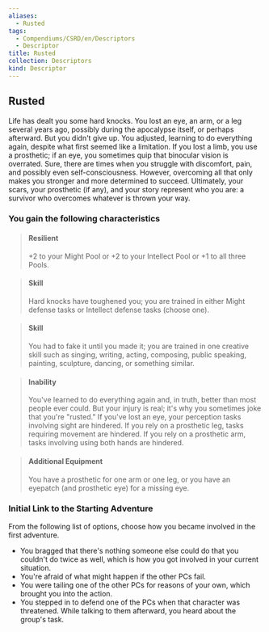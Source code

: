 ```yaml
---
aliases:
  - Rusted
tags:
  - Compendiums/CSRD/en/Descriptors
  - Descriptor
title: Rusted
collection: Descriptors
kind: Descriptor
---
```

## Rusted  
Life has dealt you some hard knocks. You lost an eye, an arm, or a leg several years ago, possibly during the apocalypse itself, or perhaps afterward. But you didn't give up. You adjusted, learning to do everything again, despite what first seemed like a limitation. If you lost a limb, you use a prosthetic; if an eye, you sometimes quip that binocular vision is overrated. Sure, there are times when you struggle with discomfort, pain, and possibly even self-consciousness. However, overcoming all that only makes you stronger and more determined to succeed. Ultimately, your scars, your prosthetic (if any), and your story represent who you are: a survivor who overcomes whatever is thrown your way.
### You gain the following characteristics  
> #### Resilient
> +2 to your Might Pool or +2 to your Intellect Pool or +1 to all three Pools.  

> #### Skill
> Hard knocks have toughened you; you are trained in either Might defense tasks or Intellect defense tasks (choose one).  

> #### Skill
> You had to fake it until you made it; you are trained in one creative skill such as singing, writing, acting, composing, public speaking, painting, sculpture, dancing, or something similar.  

> #### Inability
> You've learned to do everything again and, in truth, better than most people ever could. But your injury is real; it's why you sometimes joke that you're "rusted." If you've lost an eye, your perception tasks involving sight are hindered. If you rely on a prosthetic leg, tasks requiring movement are hindered. If you rely on a prosthetic arm, tasks involving using both hands are hindered.  

> #### Additional Equipment
> You have a prosthetic for one arm or one leg, or you have an eyepatch (and prosthetic eye) for a missing eye.  

### Initial Link to the Starting Adventure  
From the following list of options, choose how you became involved in the first adventure.  
- You bragged that there's nothing someone else could do that you couldn't do twice as well, which is how you got involved in your current situation.  
- You're afraid of what might happen if the other PCs fail.  
- You were tailing one of the other PCs for reasons of your own, which brought you into the action.  
- You stepped in to defend one of the PCs when that character was threatened. While talking to them afterward, you heard about the group's task.  